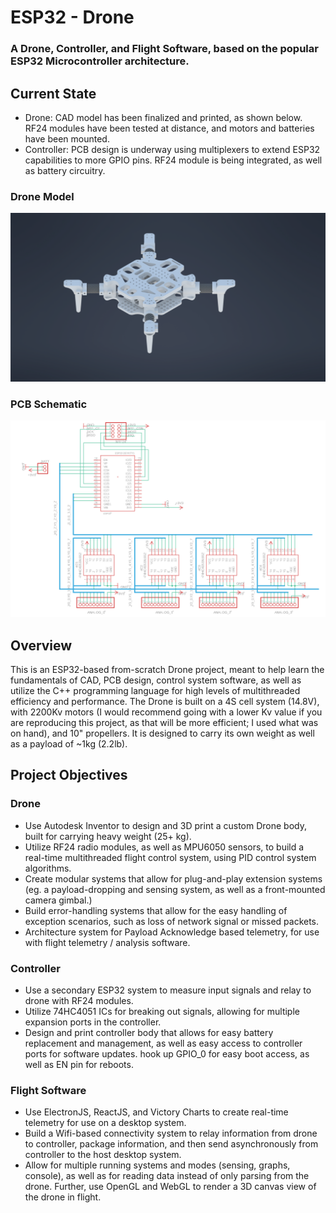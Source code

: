 # ESP32 - Drone

### A Drone, Controller, and Flight Software, based on the popular ESP32 Microcontroller architecture.

## Current State
- Drone:  CAD model has been finalized and printed, as shown below. RF24 modules have been tested at distance, and motors and batteries have been mounted.
- Controller: PCB design is underway using multiplexers to extend ESP32 capabilities to more GPIO pins. RF24 module is being integrated, as well as battery circuitry.


### Drone Model
<img src="Drone/CAD/total.png">

### PCB Schematic
<img src="Controller/PCB/Images/Schematic.png">

## Overview
This is an ESP32-based from-scratch Drone project, meant to help learn the fundamentals of CAD, PCB design, control system software, as well as utilize the C++ programming language for high levels of multithreaded efficiency and performance. The Drone is built on a 4S cell system (14.8V), with 2200Kv motors (I would recommend going with a lower Kv value if you are reproducing this project, as that will be more efficient; I used what was on hand), and 10" propellers. It is designed to carry its own weight as well as a payload of ~1kg (2.2lb). 

## Project Objectives

### Drone
- Use Autodesk Inventor to design and 3D print a custom Drone body, built for carrying heavy weight (25+ kg).
- Utilize RF24 radio modules, as well as MPU6050 sensors, to build a real-time multithreaded flight control system, using PID control system algorithms.
- Create modular systems that allow for plug-and-play extension systems (eg. a payload-dropping and sensing system, as well as a front-mounted camera gimbal.)
- Build error-handling systems that allow for the easy handling of exception scenarios, such as loss of network signal or missed packets.
- Architecture system for Payload Acknowledge based telemetry, for use with flight telemetry / analysis software.

### Controller
- Use a secondary ESP32 system to measure input signals and relay to drone with RF24 modules.
- Utilize 74HC4051 ICs for breaking out signals, allowing for multiple expansion ports in the controller.
- Design and print controller body that allows for easy battery replacement and management, as well as easy access to controller ports for software updates. hook up GPIO_0 for easy boot access, as well as EN pin for reboots.

### Flight Software
- Use ElectronJS, ReactJS, and Victory Charts to create real-time telemetry for use on a desktop system.
- Build a Wifi-based connectivity system to relay information from drone to controller, package information, and then send asynchronously from controller to the host desktop system.
- Allow for multiple running systems and modes (sensing, graphs, console), as well as for reading data instead of only parsing from the drone. Further, use OpenGL and WebGL to render a 3D canvas view of the drone in flight.


